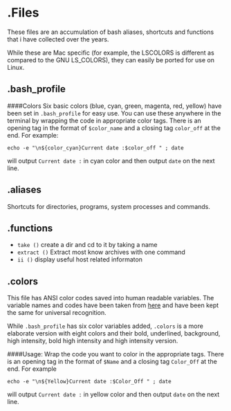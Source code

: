 .Files
========

These files are an accumulation of bash aliases, shortcuts and functions that i have collected over the years. 

While these are Mac specific (for example, the LSCOLORS is different as compared to the GNU LS_COLORS), they can easily be ported for use on Linux.

.bash_profile
---

####Colors
Six basic colors (blue, cyan, green, magenta, red, yellow) have been set in `.bash_profile` for easy use. You can use these anywhere in the terminal by wrapping the code in appropriate color tags. There is an opening tag in the format of `$color_name` and a closing tag `color_off` at the end. For example:

`echo -e "\n${color_cyan}Current date :$color_off " ; date` 

will output `Current date :` in cyan color and then output `date` on the next line.

.aliases
---
Shortcuts for directories, programs, system processes and commands.

.functions
---
- `take ()` create a dir and cd to it by taking a name
- `extract ()` Extract most know archives with one command
- `ii ()` display useful host related informaton

.colors
---
This file has ANSI color codes saved into human readable variables. The variable names and codes have been taken from [here](https://wiki.archlinux.org/index.php/Color_Bash_Prompt#List_of_colors_for_prompt_and_Bash) and have been kept the same for universal recognition.

While `.bash_profile` has six color variables added, `.colors` is a more elaborate version with eight colors and their bold, underlined, background, high intensity, bold high intensity and high intensity version.

####Usage:
Wrap the code you want to color in the appropriate tags. There is an opening tag in the format of `$Name` and a closing tag `Color_Off` at the end.  For example

`echo -e "\n${Yellow}Current date :$Color_Off " ; date`

will output `Current date :` in yellow color and then output `date` on the next line.
